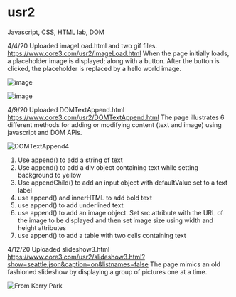 # usr2
Javascript, CSS, HTML lab, DOM

4/4/20 Uploaded imageLoad.html and two gif files.
https://www.core3.com/usr2/imageLoad.html
When the page initially loads, a placeholder image is displayed; along with a button. After the button is clicked, the placeholder is replaced by a hello world image.

![image](https://user-images.githubusercontent.com/103004352/161812904-667e8586-e1fa-4a60-9314-e5b87285b9ae.png)

![image](https://user-images.githubusercontent.com/103004352/161812976-54436e6a-ef24-405f-9392-2be6cdb95ce2.png)

4/9/20 Uploaded DOMTextAppend.html
https://www.core3.com/usr2/DOMTextAppend.html
The page illustrates 6 different methods for adding or modifying content (text and image) using javascript and DOM APIs.

![DOMTextAppend4](https://user-images.githubusercontent.com/103004352/162637203-993b180c-5340-43cf-b27d-e2e6da9c5729.png)

1. Use append() to add a string of text
2. Use append() to add a div object containing text while setting background to yellow 
3. Use appendChild() to add an input object with defaultValue set to a text label
4. use append() and innerHTML to add bold text
5. use append() to add underlined text
6. use append() to add an image object. Set src attribute with the URL of the image to be displayed and then set image size using width and height attributes
7. use append() to add a table with two cells containing text

4/12/20 Uploaded slideshow3.html 
https://www.core3.com/usr2/slideshow3.html?show=seattle.json&caption=on&listnames=false 
The page mimics an old fashioned slideshow by displaying a group of pictures one at a time.

![From Kerry Park](https://user-images.githubusercontent.com/103004352/163073395-daf1e0a1-8b5b-43d1-a3f1-3f031e4fb50c.png)

